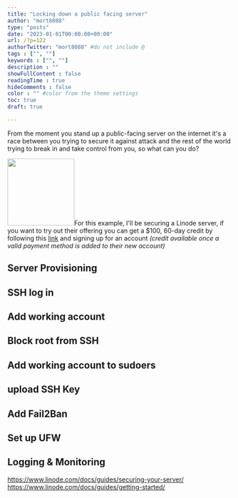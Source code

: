 ```yaml
---
title: "Locking down a public facing server"
author: "mort8088"
type: "posts"
date: "2023-01-01T00:00:00+00:00"
url: /?p=122
authorTwitter: "mort8088" #do not include @
tags : ["", ""]
keywords : ["", ""]
description : ""
showFullContent : false
readingTime : true
hideComments : false
color : "" #color from the theme settings
toc: true
draft: true

---
```


From the moment you stand up a public-facing server on the internet it's a race between you trying to secure it against attack and the rest of the world trying to break in and take control from you, so what can you do?

[<img decoding="async" loading="lazy" src="https://mort8088.com/wp-content/uploads/2021/12/Linode-Logo-1-300x300-1-150x150.png" alt="" width="150" height="150" class="alignright wp-image-128 size-thumbnail" srcset="https://mort8088.com/wp-content/uploads/2021/12/Linode-Logo-1-300x300-1-150x150.png 150w, https://mort8088.com/wp-content/uploads/2021/12/Linode-Logo-1-300x300-1.png 300w" sizes="(max-width: 150px) 100vw, 150px" />][1]For this example, I'll be securing a Linode server, if you want to try out their offering you can get <span>a $100, 60-day credit by following this <a href="https://www.linode.com/?r=fdcaaa93951a6623d02f2e27276a8c4a2a350611">link</a> and signing up for an account <em>(credit available once a valid payment method is added to their new account)</em></span>

## Server Provisioning

## SSH log in

## Add working account

## Block root from SSH

## Add working account to sudoers

## upload SSH Key

## Add Fail2Ban

## Set up UFW

## Logging & Monitoring

https://www.linode.com/docs/guides/securing-your-server/  
https://www.linode.com/docs/guides/getting-started/

 [1]: https://www.linode.com/?r=fdcaaa93951a6623d02f2e27276a8c4a2a350611
